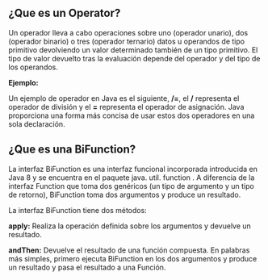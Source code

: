 ## ¿Que es un Operator?

Un operador lleva a cabo operaciones sobre uno (operador unario), dos (operador binario) o tres (operador ternario) datos u operandos de tipo primitivo devolviendo un valor determinado también de un tipo primitivo. El tipo de valor devuelto tras la evaluación depende del operador y del tipo de los operandos.

**Ejemplo:**

Un ejemplo de operador en Java es el siguiente, **/=**, el **/** representa el operador de división y el **=** representa el operador de asignación. Java proporciona una forma más concisa de usar estos dos operadores en una sola declaración.

## ¿Que es una BiFunction?

La interfaz BiFunction es una interfaz funcional incorporada introducida en Java 8 y se encuentra en el paquete java. util. function . A diferencia de la interfaz Function que toma dos genéricos (un tipo de argumento y un tipo de retorno), BiFunction toma dos argumentos y produce un resultado.

La interfaz BiFunction tiene dos métodos:

**apply:** Realiza la operación definida sobre los argumentos y devuelve un resultado.

**andThen:** Devuelve el resultado de una función compuesta. En palabras más simples, primero ejecuta BiFunction en los dos argumentos y produce un resultado y pasa el resultado a una Función.

